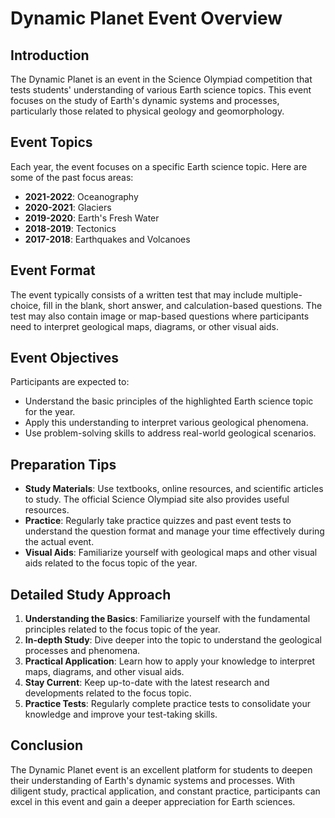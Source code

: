 # Dynamic Planet Event Overview

## Introduction
The Dynamic Planet is an event in the Science Olympiad competition that tests students' understanding of various Earth science topics. This event focuses on the study of Earth's dynamic systems and processes, particularly those related to physical geology and geomorphology.

## Event Topics
Each year, the event focuses on a specific Earth science topic. Here are some of the past focus areas:

- **2021-2022**: Oceanography
- **2020-2021**: Glaciers
- **2019-2020**: Earth's Fresh Water
- **2018-2019**: Tectonics
- **2017-2018**: Earthquakes and Volcanoes

## Event Format
The event typically consists of a written test that may include multiple-choice, fill in the blank, short answer, and calculation-based questions. The test may also contain image or map-based questions where participants need to interpret geological maps, diagrams, or other visual aids.

## Event Objectives
Participants are expected to:

- Understand the basic principles of the highlighted Earth science topic for the year.
- Apply this understanding to interpret various geological phenomena.
- Use problem-solving skills to address real-world geological scenarios.

## Preparation Tips

- **Study Materials**: Use textbooks, online resources, and scientific articles to study. The official Science Olympiad site also provides useful resources.
- **Practice**: Regularly take practice quizzes and past event tests to understand the question format and manage your time effectively during the actual event.
- **Visual Aids**: Familiarize yourself with geological maps and other visual aids related to the focus topic of the year.

## Detailed Study Approach
1. **Understanding the Basics**: Familiarize yourself with the fundamental principles related to the focus topic of the year.
2. **In-depth Study**: Dive deeper into the topic to understand the geological processes and phenomena.
3. **Practical Application**: Learn how to apply your knowledge to interpret maps, diagrams, and other visual aids.
4. **Stay Current**: Keep up-to-date with the latest research and developments related to the focus topic.
5. **Practice Tests**: Regularly complete practice tests to consolidate your knowledge and improve your test-taking skills.

## Conclusion
The Dynamic Planet event is an excellent platform for students to deepen their understanding of Earth's dynamic systems and processes. With diligent study, practical application, and constant practice, participants can excel in this event and gain a deeper appreciation for Earth sciences.